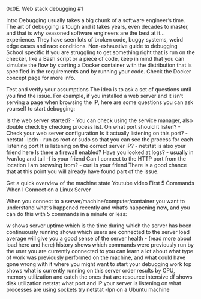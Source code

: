 0x0E. Web stack debugging #1

Intro
Debugging usually takes a big chunk of a software engineer’s time. The art of debugging is tough and it takes years, even decades to master, and that is why seasoned software engineers are the best at it… experience. They have seen lots of broken code, buggy systems, weird edge cases and race conditions.
Non-exhaustive guide to debugging
School specific
If you are struggling to get something right that is run on the checker, like a Bash script or a piece of code, keep in mind that you can simulate the flow by starting a Docker container with the distribution that is specified in the requirements and by running your code. Check the Docker concept page for more info.

Test and verify your assumptions
The idea is to ask a set of questions until you find the issue. For example, if you installed a web server and it isn’t serving a page when browsing the IP, here are some questions you can ask yourself to start debugging:

Is the web server started? - You can check using the service manager, also double check by checking process list.
On what port should it listen? - Check your web server configuration
Is it actually listening on this port? - netstat -lpdn - run as root or sudo so that you can see the process for each listening port
It is listening on the correct server IP? - netstat is also your friend here
Is there a firewall enabled?
Have you looked at logs? - usually in /var/log and tail -f is your friend
Can I connect to the HTTP port from the location I am browsing from? - curl is your friend
There is a good chance that at this point you will already have found part of the issue.

Get a quick overview of the machine state
Youtube video First 5 Commands When I Connect on a Linux Server

When you connect to a server/machine/computer/container you want to understand what’s happened recently and what’s happening now, and you can do this with 5 commands in a minute or less:

w
shows server uptime which is the time during which the server has been continuously running
shows which users are connected to the server
load average will give you a good sense of the server health - (read more about load here and here)
history
shows which commands were previously run by the user you are currently connected to
you can learn a lot about what type of work was previously performed on the machine, and what could have gone wrong with it
where you might want to start your debugging work
top
shows what is currently running on this server
order results by CPU, memory utilization and catch the ones that are resource intensive
df
shows disk utilization
netstat
what port and IP your server is listening on
what processes are using sockets
try netstat -lpn on a Ubuntu machine
